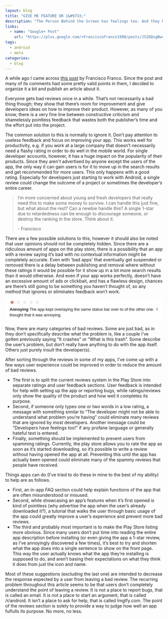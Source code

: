 ```yaml
---
layout: blog
title: "GIVE ME FEATURE OR 1&#9733;"
description: "The Person Behind the Screen has feelings too. And they hurt."
links:
  - name: "Google+ Post"
    url: "https://plus.google.com/+FranciscoFranco1990/posts/J52DQsgBwuu"
tags:
  - android
  - meta
categories:
  - blog
---
```


A while ago I came across [this post](https://plus.google.com/+FranciscoFranco1990/posts/J52DQsgBwuu) by Francisco Franco. Since the post and many of its comments had some pretty valid points in them, I decided to organize it a bit and publish an article about it.

Everyone gets bad reviews once in a while. That’s not necessarily a bad thing though; they show that there’s room for improvement and give developers ideas on how to improve their product. However, as many of you know, there is a very fine line between constructive criticism and shamelessly pointless feedback that wastes both the publisher’s time and the effort put into the project.

The common solution to this is normally to ignore it. Don’t pay attention to useless feedback and focus on improving your app. This works well for productivity, e.g. if you work at a large company that doesn’t necessarily need a flashy rating in order to do well in the mobile world. For single developer accounts, however, it has a huge impact on the popularity of their products. Since they aren't advertised by anyone except the users of the app, the only way it can gain users is for it to move up in the search results and get recommended for more users. This only happens with a good rating. Especially for developers just starting to work with Android, a single review could change the outcome of a project or sometimes the developer’s entire career.

> I’m more concerned about young and fresh developers that really need this to make some money to survive. I can handle this just fine, but what about the rest? Can a newbie handle this? A single 1-star due to retardedness can be enough to discourage someone, or destroy the ranking in the store. Think about it.
> 
> \- Francisco

There are a few possible solutions to this, however it should also be noted that user opinions should not be completely hidden. Since there are a ridiculous amount of apps on the play store, there is a possibility that an app with a review saying it’s bad with no contextual information might be completely accurate. Even with 'bad apps' that eventually get suspended or removed there is a delay between publishing and removal where without these ratings it would be possible for it show up in a lot more search results than it would otherwise. And even if your app works perfectly, doesn’t have an excessive amount of ads or clickbait, and has a flawless design, chances are there’s still going to be something you haven’t thought of, so any method that ignores or eliminates feedback won’t work.

![A user review: Annoying. The app kept overlaying the same status bar over to of the other one. I thought that it was annoying.](/images/blogs/wonderous.png)

Now, there are many categories of bad reviews. Some are just bad, as in they don’t specifically describe what the problem is, like a couple I’ve gotten previously saying “It crashes” or “What is this trash”. Some describe the user’s problem, but don’t really have anything to do with the app itself. Others just purely insult the developer(s).

After sorting through the reviews in some of my apps, I’ve come up with a few ways user experience could be improved in order to reduce the amount of bad reviews.

- The first is to split the current reviews system in the Play Store into separate ratings and user feedback sections. User feedback is intended for help with setting up the app or reporting bugs, while ratings/reviews only show the quality of the product and how well it completes its purpose. 
- Second, if someone only types one or two words in a low rating, a message with something similar to “The developer might not be able to understand what problem you’re having” could eliminate many reviews that are ignored by most developers. Another message could be “Developers have feelings too!” if any profane language or generally hateful text is entered. 
- Finally, something should be implemented to prevent users from spamming ratings. Currently, the play store allows you to rate the app as soon as it’s started downloading, so it’s possible to write a review without having opened the app at all. Preventing this until the app has actually been opened could eliminate many of the spammy reviews that people have received.

Things apps can do (I’ve tried to do these in mine to the best of my ability) to help are as follows.
- First, an in-app FAQ section could help explain functions of the app that are often misunderstood or misused.
- Second, while showcasing an app’s features when it’s first opened is kind of pointless (why advertise the app when the user’s already downloaded it?), a tutorial that walks the user through basic usage of the app could greatly improve a user’s experience and prevent more bad reviews.
- The third and probably most important is to make the Play Store listing more obvious. Since many users don’t put time into reading the entire app description before installing (or even giving the app a 1-star review, as I’ve annoyingly discovered a few times), it’s best to try and shorten what the app does into a single sentence to show on the front page. This way the user actually knows what the app they’re installing is supposed to do, and aren’t basing their expectations on what they think it does from just the icon and name.

Most of these suggestions (excluding the last one) are intended to decrease the response expected by a user from leaving a bad review. The recurring problem throughout this article seems to be that users don’t completely understand the point of leaving a review. It is not a place to report bugs, that is called an email. It is not a place to start an argument, that is called /r/android. It isn’t a place to ask for help, that is called lmgtfy.com. The point of the reviews section is solely to provide a way to judge how well an app fulfulls its purpose. No more, no less.
